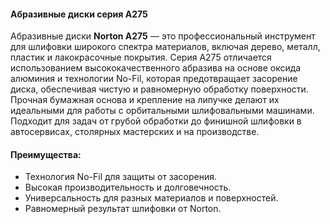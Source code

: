 #### Абразивные диски серия A275

Абразивные диски **Norton A275** — это профессиональный инструмент для шлифовки широкого спектра материалов, включая дерево, металл, пластик и лакокрасочные покрытия. Серия A275 отличается использованием высококачественного абразива на основе оксида алюминия и технологии No-Fil, которая предотвращает засорение диска, обеспечивая чистую и равномерную обработку поверхности. Прочная бумажная основа и крепление на липучке делают их идеальными для работы с орбитальными шлифовальными машинами. Подходит для задач от грубой обработки до финишной шлифовки в автосервисах, столярных мастерских и на производстве.

#### Преимущества:

- Технология No-Fil для защиты от засорения.
- Высокая производительность и долговечность.
- Универсальность для разных материалов и поверхностей.
- Равномерный результат шлифовки от Norton.
